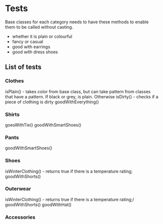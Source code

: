 # Tests

Base classes for each category needs to have these methods to enable them to be called without casting.

- whether it is plain or colourful
- fancy or casual
- good with earrings
- good with dress shoes

## List of tests

### Clothes

isPlain() - takes color from base class, but can take pattern from classes that have a pattern. If black or grey, is plain. Otherwise
isDirty() - checks if a piece of clothing is dirty
goodWithEverything()

### Shirts

goesWithTie()
goodWithSmartShoes()

### Pants

goodWithSmartShoes()

### Shoes

isWinterClothing() - returns true if there is a temperature rating;
goodWithShorts()

### Outerwear

isWinterClothing() - returns true if there is a temperature rating;/
goodWithShorts()
goodWithHat()

### Accessories
